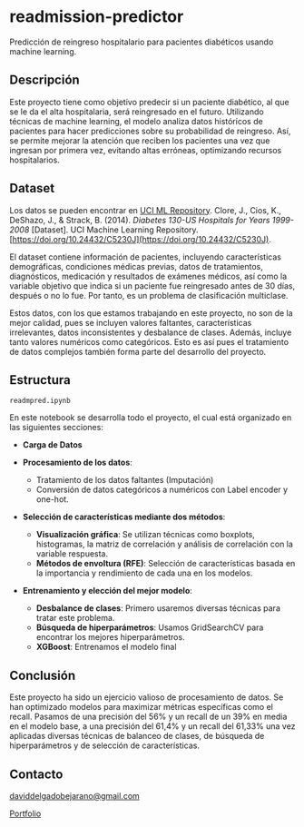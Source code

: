 # readmission-predictor

Predicción de reingreso hospitalario para pacientes diabéticos usando machine learning.

## Descripción 

Este proyecto tiene como objetivo predecir si un paciente diabético, al que se le da el alta hospitalaria, será reingresado en el futuro. Utilizando técnicas de machine learning, el modelo analiza datos históricos de pacientes para hacer predicciones sobre su probabilidad de reingreso. Así, se permite mejorar la atención que reciben los pacientes una vez que ingresan por primera vez, evitando altas erróneas, optimizando recursos hospitalarios. 

## Dataset

Los datos se pueden encontrar en [UCI ML Repository](https://archive.ics.uci.edu/dataset/296/diabetes+130-us+hospitals+for+years+1999-2008). Clore, J., Cios, K., DeShazo, J., & Strack, B. (2014). *Diabetes 130-US Hospitals for Years 1999-2008* [Dataset]. UCI Machine Learning Repository. [https://doi.org/10.24432/C5230J](https://doi.org/10.24432/C5230J).

El dataset contiene información de pacientes, incluyendo características demográficas, condiciones médicas previas, datos de tratamientos, diagnósticos, medicación y resultados de exámenes médicos, así como la variable objetivo que indica si un paciente fue reingresado antes de 30 días, después o no lo fue. Por tanto, es un problema de clasificación multiclase.

Estos datos, con los que estamos trabajando en este proyecto, no son de la mejor calidad, pues se incluyen valores faltantes, características irrelevantes, datos inconsistentes y desbalance de clases. Además, incluye tanto valores numéricos como categóricos. Esto es así pues el tratamiento de datos complejos también forma parte del desarrollo del proyecto. 
## Estructura

`readmpred.ipynb`

En este notebook se desarrolla todo el proyecto, el cual está organizado en las siguientes secciones:

- **Carga de Datos**
  
- **Procesamiento de los datos**:
  - Tratamiento de los datos faltantes (Imputación)
  - Conversión de datos categóricos a numéricos con Label encoder y one-hot.

- **Selección de características mediante dos métodos**:
  - **Visualización gráfica**: Se utilizan técnicas como boxplots, histogramas, la matriz de correlación y análisis de correlación con la variable respuesta.
  - **Métodos de envoltura (RFE)**: Selección de características basada en la importancia y rendimiento de cada una en los modelos.

- **Entrenamiento y elección del mejor modelo**:

  - **Desbalance de clases**: Primero usaremos diversas técnicas para tratar este problema.
  - **Búsqueda de hiperparámetros**: Usamos GridSearchCV para encontrar los mejores hiperparámetros.
  - **XGBoost**: Entrenamos el modelo final

## Conclusión

Este proyecto ha sido un ejercicio valioso de procesamiento de datos. Se han optimizado modelos para maximizar métricas específicas como el recall. Pasamos de una precisión del 56% y un recall de un 39% en media en el modelo base, a una precisión del 61,4% y un recall del 61,33% una vez aplicadas diversas técnicas de balanceo de clases, de búsqueda de hiperparámetros y de selección de características.

## Contacto

daviddelgadobejarano@gmail.com 

[Portfolio](https://daviddb11.github.io/)


 
